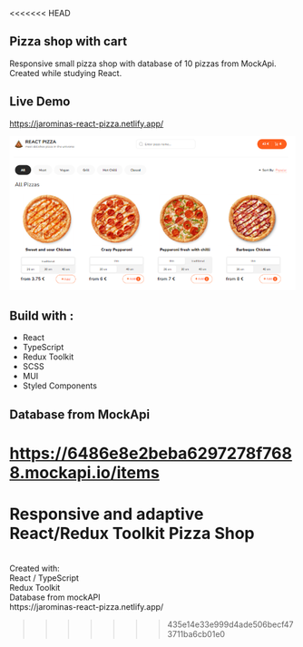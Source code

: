 <<<<<<< HEAD
## Pizza shop with cart

Responsive small pizza shop with database of 10 pizzas from MockApi. Created while studying React.

## Live Demo

https://jarominas-react-pizza.netlify.app/

![react-pizza](react-pizza.png)

## Build with :

- React
- TypeScript
- Redux Toolkit
- SCSS
- MUI
- Styled Components

## Database from MockApi

https://6486e8e2beba6297278f7688.mockapi.io/items
=======

<h1>Responsive and adaptive React/Redux Toolkit Pizza Shop</h1> <br>
Created with: <br>
React / TypeScript<br>
Redux Toolkit<br>
Database from mockAPI<br>
https://jarominas-react-pizza.netlify.app/

>>>>>>> 435e14e33e999d4ade506becf473711ba6cb01e0
